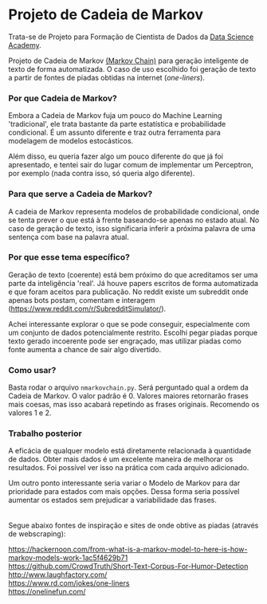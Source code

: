 
<h1>Projeto de Cadeia de Markov</h1>

Trata-se de Projeto para Formação de Cientista de Dados da [Data Science Academy](https://www.datascienceacademy.com.br).

Projeto de Cadeia de Markov [(Markov Chain)](https://en.wikipedia.org/wiki/Markov_chain) para geração inteligente de texto de forma automatizada.
O caso de uso escolhido foi geração de texto a partir de fontes de piadas obtidas na internet (*one-liners*).

<h3>Por que Cadeia de Markov?</h3>

Embora a Cadeia de Markov fuja um pouco do Machine Learning 'tradicional', ele trata bastante da parte estatística e probabilidade condicional. É um assunto diferente e traz outra ferramenta para modelagem de modelos estocásticos.

Além disso, eu queria fazer algo um pouco diferente do que já foi apresentado, e tentei sair do lugar comum de implementar um Perceptron, por exemplo (nada contra isso, só queria algo diferente).

<h3>Para que serve a Cadeia de Markov?</h3>

A cadeia de Markov representa modelos de probabilidade condicional, onde se tenta prever o que está à frente baseando-se apenas no estado atual. No caso de geração de texto, isso significaria inferir a próxima palavra de uma sentença com base na palavra atual.


<h3>Por que esse tema específico?</h3>

Geração de texto (coerente) está bem próximo do que acreditamos ser uma parte da inteligência 'real'.
Já houve papers escritos de forma automatizada e que foram aceitos para publicação.
No reddit existe um subreddit onde apenas bots postam, comentam e interagem (https://www.reddit.com/r/SubredditSimulator/).

Achei interessante explorar o que se pode conseguir, especialmente com um conjunto de dados potencialmente restrito.
Escolhi pegar piadas porque texto gerado incoerente pode ser engraçado, mas utilizar piadas como fonte aumenta a chance de sair algo divertido.


<h3>Como usar?</h3>

Basta rodar o arquivo `nmarkovchain.py`. Será perguntado qual a ordem da Cadeia de Markov. O valor padrão é 0.
Valores maiores retornarão frases mais coesas, mas isso acabará repetindo as frases originais. Recomendo os valores 1 e 2.

<h3>Trabalho posterior</h3>

A eficácia de qualquer modelo está diretamente relacionada à quantidade de dados.
Obter mais dados é um excelente maneira de melhorar os resultados. Foi possível ver isso na prática com cada arquivo adicionado.

Um outro ponto interessante seria variar o Modelo de Markov para dar prioridade para estados com mais opções. 
Dessa forma seria possível aumentar os estados sem prejudicar a variabilidade das frases.
<br/>
<br/>
<br/>
Segue abaixo fontes de inspiração e sites de onde obtive as piadas (através de webscraping):

https://hackernoon.com/from-what-is-a-markov-model-to-here-is-how-markov-models-work-1ac5f4629b71  
https://github.com/CrowdTruth/Short-Text-Corpus-For-Humor-Detection  
http://www.laughfactory.com/  
https://www.rd.com/jokes/one-liners  
https://onelinefun.com/  
